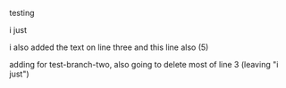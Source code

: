 testing 

i just

i also added the text on line three and this line also (5)

adding for test-branch-two, also going to delete most of line 3 (leaving "i just")